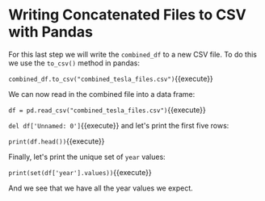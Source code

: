 # Writing Concatenated Files to CSV with Pandas

For this last step we will write the `combined_df` to a new CSV file. To do this we use the `to_csv()` method in pandas:

`combined_df.to_csv("combined_tesla_files.csv")`{{execute}}


We can now read in the combined file into a data frame:

`df = pd.read_csv("combined_tesla_files.csv")`{{execute}}

`del df['Unnamed: 0']`{{execute}}
and let's print the first five rows:

`print(df.head())`{{execute}}


Finally, let's print the unique set of `year` values:

`print(set(df['year'].values))`{{execute}}

And we see that we have all the year values we expect.
